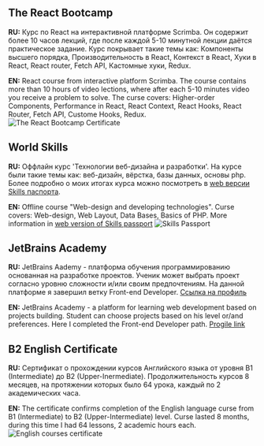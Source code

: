 ## The React Bootcamp
**RU:**
Курс по React на интерактивной платформе Scrimba. Он содержит более 10 часов лекций, где после каждой 5-10 минутной лекции даётся практическое задание. Курс покрывает такие темы как: Компоненты высшего порядка, Производительность в React, Контекст в React, Хуки в React, React router, Fetch API, Кастомные хуки, Redux.

**EN:**
React course from interactive platform Scrimba. The course contains more than 10 hours of video lections, where after each 5-10 minutes video you receive a problem to solve. The curse covers: Higher-order Components, Performance in React, React Context, React Hooks, React Router, Fetch API, Custome Hooks, Redux.
![The React Bootcamp Certificate](https://github.com/ItisEternity/certificates/blob/main/The%20React%20Bootcamp%20Certificate.png?raw=true)
## World Skills
**RU:**
Оффлайн курс 'Технологии веб-дизайна и разработки'. На курсе были такие темы как: веб-дизайн, вёрстка, базы данных, основы php. Более подробно о моих итогах курса можно посмотреть в [web версии Skills паспорта](https://sp.worldskills.ru/XGWD8oooWA5 "Skills Passport").

**EN:**
Offline course "Web-design and developing technologies". Curse covers: Web-design, Web Layout, Data Bases, Basics of PHP. More information in [web version of Skills passport](https://sp.worldskills.ru/XGWD8oooWA5 "Skills Passport")
![Skills Passport](https://github.com/ItisEternity/certificates/blob/main/Skills-Pasport.png?raw=true)
## JetBrains Academy
**RU:**
JetBrains Aademy - платформа обучения программированию основанная на разработке проектов. Ученик может выбрать проект согласно уровню сложности и/или своим предпочтениям. На данной платформе я завершил ветку Front-end Developer. [Ссылка на профиль](https://hyperskill.org/profile/37117487 "JetBrains Academy Profile")

**EN:**
JetBrains Academy - a platform for learning web development based on projects building. Student can choose projects based on his level or/and preferences. Here I completed the Front-end Developer path. [Progile link](https://hyperskill.org/profile/37117487 "JetBrains Academy Profile")
## B2 English Certificate
**RU:**
Сертификат о прохождении курсов Английского языка от уровня B1 (Intermediate) до B2 (Upper-Inermediate). Продолжительность курсов 8 месяцев, на протяжении которых было 64 урока, каждый по 2 академических часа.

**EN:**
The certificate confirms completion of the English language curse from B1 (Intermediate) to B2 (Upper-Intermediate) level. Curse lasted 8 months, during this time I had 64 lessons, 2 academic hours each.
![English courses certificate](https://github.com/ItisEternity/certificates/blob/main/English%20B2%20Certificate.jpg?raw=true)

